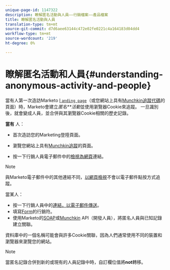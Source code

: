 ```yaml
---
unique-page-id: 1147322
description: 瞭解匿名活動與人員——行銷檔案——產品檔案
title: 瞭解匿名活動與人員
translation-type: tm+mt
source-git-commit: d7d6aee63144c472e02fe0221c4a164183d04dd4
workflow-type: tm+mt
source-wordcount: '219'
ht-degree: 0%

---
```



# 瞭解匿名活動和人員{#understanding-anonymous-activity-and-people}

當有人第一次造訪Marketo [l `anding page`](http://docs.marketo.com/display/DOCS/Personalizing+Landing+Pages)（或您網站上具有[Munchkin追蹤代碼](../../../../product-docs/administration/additional-integrations/add-munchkin-tracking-code-to-your-website.md)的頁面）時，Marketo會建立*匿名**活動*&#x200B;並使用瀏覽器Cookie來追蹤。 一旦識別後，就會變成人員，並合併與其瀏覽器Cookie相關的歷史記錄。

**當有** 人：

* 首次造訪您的Marketing登陸頁面。

* 瀏覽您網站上具有[Munchkin追蹤](../../../../product-docs/administration/additional-integrations/add-munchkin-tracking-code-to-your-website.md)的頁面。

* 按一下行銷人員電子郵件中的[檢視為網頁](../../../../product-docs/email-marketing/general/functions-in-the-editor/add-a-view-as-web-page-link-to-an-email.md)連結。

>[!NOTE]
>
>與Marketo電子郵件中的其他連結不同，[以網頁檢視](../../../../product-docs/email-marketing/general/functions-in-the-editor/add-a-view-as-web-page-link-to-an-email.md)不會以電子郵件點按方式追蹤。

當某人：

* 按一下行銷人員中的[連結，以電子郵件傳送](../../../../product-docs/email-marketing/general/using-tokens/add-a-system-token-as-a-link-in-an-email.md)。
* 填寫[Form](../../../../product-docs/demand-generation/forms/form-actions/embed-a-form-on-your-website.md)的行銷符。
* 使用Marketo的[SOAP](http://docs.marketo.com/pages/viewpage.action?pageid=7509846)或[Munchkin](../../../../product-docs/administration/additional-integrations/add-munchkin-tracking-code-to-your-website.md) API（開發人員），將匿名人員與已知記錄建立關聯。

資料庫中的一個名稱可能會與許多Cookie關聯，因為人們通常使用不同的裝置和瀏覽器來瀏覽您的網站。

>[!NOTE]
>
>當匿名記錄合併到新的或現有的人員記錄中時，自訂欄位值將&#x200B;**not**&#x200B;轉移。

